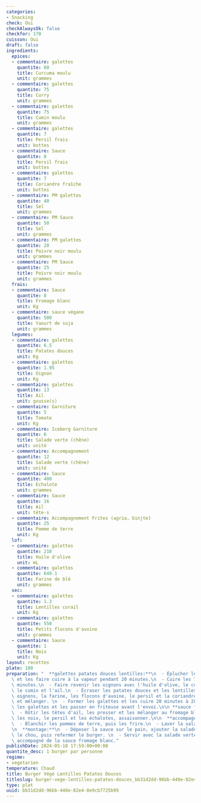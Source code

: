 ```yaml
---
categories:
- Snacking
check: Oui
checkAlwaysOk: false
checkfor: 170
cuisson: Oui
draft: false
ingredients:
  epices:
  - commentaire: galettes
    quantite: 60
    title: Curcuma moulu
    unit: grammes
  - commentaire: galettes
    quantite: 75
    title: Curry
    unit: grammes
  - commentaire: galettes
    quantite: 75
    title: Cumin moulu
    unit: grammes
  - commentaire: galettes
    quantite: 7
    title: Persil frais
    unit: bottes
  - commentaire: Sauce
    quantite: 8
    title: Persil frais
    unit: bottes
  - commentaire: galettes
    quantite: 7
    title: Coriandre fraîche
    unit: bottes
  - commentaire: PM galettes
    quantite: 40
    title: Sel
    unit: grammes
  - commentaire: PM Sauce
    quantite: 50
    title: Sel
    unit: grammes
  - commentaire: PM galettes
    quantite: 20
    title: Poivre noir moulu
    unit: grammes
  - commentaire: PM Sauce
    quantite: 25
    title: Poivre noir moulu
    unit: grammes
  frais:
  - commentaire: Sauce
    quantite: 8
    title: Fromage blanc
    unit: Kg
  - commentaire: sauce végane
    quantite: 500
    title: Yaourt de soja
    unit: grammes
  legumes:
  - commentaire: galettes
    quantite: 6.5
    title: Patates douces
    unit: Kg
  - commentaire: galettes
    quantite: 1.95
    title: Oignon
    unit: Kg
  - commentaire: galettes
    quantite: 13
    title: Ail
    unit: gousse(s)
  - commentaire: Garniture
    quantite: 5
    title: Tomate
    unit: Kg
  - commentaire: Iceberg Garniture
    quantite: 6
    title: Salade verte (chêne)
    unit: unité
  - commentaire: Accompagnement
    quantite: 12
    title: Salade verte (chêne)
    unit: unité
  - commentaire: Sauce
    quantite: 400
    title: Echalote
    unit: grammes
  - commentaire: Sauce
    quantite: 16
    title: Ail
    unit: tête·s
  - commentaire: Accompagnement Frites (agria, binjte)
    quantite: 25
    title: Pomme de terre
    unit: Kg
  lof:
  - commentaire: galettes
    quantite: 210
    title: Huile d'olive
    unit: mL
  - commentaire: galettes
    quantite: 649.1
    title: Farine de blé
    unit: grammes
  sec:
  - commentaire: galettes
    quantite: 1.3
    title: Lentilles corail
    unit: Kg
  - commentaire: galettes
    quantite: 550
    title: Petits flocons d'avoine
    unit: grammes
  - commentaire: Sauce
    quantite: 1
    title: Noix
    unit: Kg
layout: recettes
plate: 100
preparation: "  **galettes patates douces lentilles:**\n  - Éplucher les patates douces\
  \ et les faire cuire à la vapeur pendant 20 minutes.\n  - Cuire les lentilles 10\
  \ minutes.\n  - Faire revenir les oignons avec l'huile d'olive, le curcuma, le curry,\
  \ le cumin et l'ail.\n  - Écraser les patates douces et les lentilles, ajouter les\
  \ oignons, la farine, les flocons d'avoine, le persil et la coriandre, assaisonner\
  \ et mélanger. \n  - Former les galettes et les cuire 20 minutes à 200°C.\n  - Congeler\
  \ les galettes et les passer en friteuse avant l'envoi.\n\n **sauce fromage blanc:**\n\
  \  - Rôtir les têtes d'ail, les presser et les mélanger au fromage blanc.\n  - Ajouter\
  \ les noix, le persil et les échalotes, assaisonner.\n\n  **accompagnement:**\n\
  \  - Blanchir les pommes de terre, puis les frire.\n  - Laver la salade verte.\n\
  \n  **montage:**\n  - Déposer la sauce sur le pain, ajouter la salade, la galette,\
  \ le chou, puis refermer le burger. \n  - Servir avec la salade verte et les frites,\
  \ accompagné de la sauce fromage blanc."
publishDate: 2024-05-18 17:59:00+00:00
quantite_desc: 1 burger par personne
regime:
- vegetarien
temperature: Chaud
title: Burger Végé Lentilles Patates Douces
titleslug: burger-vege-lentilles-patates-douces_bb31d2dd-96bb-440e-82e4-8e9cb7725b99
type: plat
uuid: bb31d2dd-96bb-440e-82e4-8e9cb7725b99
---
```

